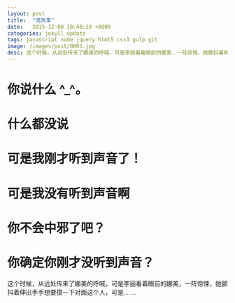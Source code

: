 ```yaml
---
layout: post
title:  "鬼故事"
date:   2015-12-08 18:48:18 +0800
categories: jekyll update
tags: javascript node jquery html5 css3 gulp git
image: /images/post/0003.jpg
desc: 这个时候，从远处传来了娜美的呼喊，可是李丽看着眼前的娜美，一阵惊悚，她颤抖着伸出手手想要摸一下对面这个人，可是... ...
---
```

# 你说什么 ^_^。
# 什么都没说
# 可是我刚才听到声音了！
# 可是我没有听到声音啊
# 你不会中邪了吧？
# 你确定你刚才没听到声音？

这个时候，从远处传来了娜美的呼喊，可是李丽看着眼前的娜美，一阵惊悚，她颤抖着伸出手手想要摸一下对面这个人，可是... ...
